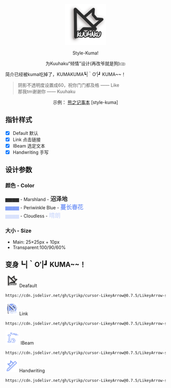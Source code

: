 <p align="center">
  <img alt="Default_kuma" src="/LikeyArrow-style-kuma/Preview/Default.png" width="128">
</p>

<p align="center">Style-Kuma!</p>
<p align="center">为Kuuhaku“倾情”设计(再改爷就是狗)<font size=1>(汪)</font></p>

简介已经被kuma吃掉了，KUMAKUMA┗|｀O′|┛ KUMA~~！

> 阴影不透明度设置成60，祝你门门都及格 —— Like  
> 那我tm谢谢你 —— Kuuhaku

<p align="center">
  <span>示例：</span>
  <a href="https://kuuhaku.top/">熊之记事本</a> [style-kuma]
</p>

## 指针样式

- [x] Default 默认
- [x] Link 点击链接
- [x] IBeam 选定文本
- [x] Handwriting 手写

## 设计参数

### 颜色 - Color

<font color=#2C2C2C>▆▆▆▆</font> - Marshland - **<font color=#2C2C2C size=4>沼泽地</font>**  
<font color=#819ff7>▆▆▆▆</font> - Periwinkle Blue - **<font color=#819ff7 size=4>蔓长春花</font>**  
<font color=#d9e2fc>▆▆▆▆</font> - Cloudless - **<font color=#d9e2fc size=4>晴朗</font>**  

### 大小 - Size

 - Main: 25×25px + 10px
 - Transparent:100/90/60%

## 变身┗|｀O′|┛ KUMA~~！

<p>
    <img alt="Deafault_kuma" src="/LikeyArrow-style-kuma/Preview/Default.png" width="40">
    Deafault
</p>

```Bash
https://cdn.jsdelivr.net/gh/Lyrikp/cursor-LikeyArrow@0.7.5/LikeyArrow-style-kuma/Default.png
```

<p>
    <img alt="Link_kuma" src="/LikeyArrow-style-kuma/Preview/Link.png" width="40">
    Link
</p>

```Bash
https://cdn.jsdelivr.net/gh/Lyrikp/cursor-LikeyArrow@0.7.5/LikeyArrow-style-kuma/Link.png
```

<p>
    <img alt="IBeam_kuma" src="/LikeyArrow-style-kuma/Preview/IBeam.png" width="44">
    IBeam
</p>

```Bash
https://cdn.jsdelivr.net/gh/Lyrikp/cursor-LikeyArrow@0.7.5/LikeyArrow-style-kuma/IBeam.png
```

<p>
    <img alt="Handwriting_kuma" src="/LikeyArrow-style-kuma/Preview/Handwriting.png" width="40">
    Handwriting

</p>

```Bash
https://cdn.jsdelivr.net/gh/Lyrikp/cursor-LikeyArrow@0.7.5/LikeyArrow-style-kuma/Handwriting.png
```
